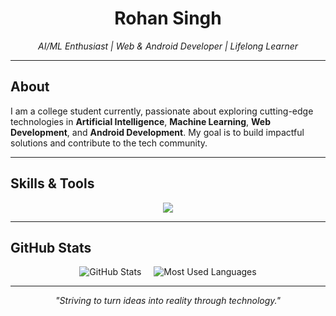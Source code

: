 <h1 align="center">Rohan Singh</h1>

<p align="center">
  <em>AI/ML Enthusiast | Web & Android Developer | Lifelong Learner</em>
</p>

---

## About

I am a college student currently, passionate about exploring cutting-edge technologies in **Artificial Intelligence**, **Machine Learning**, **Web Development**, and **Android Development**. My goal is to build impactful solutions and contribute to the tech community.

---

## Skills & Tools

<p align="center">
  <img src="https://skillicons.dev/icons?i=python,anaconda,ps,mysql,flask,wordpress,react,html,css,js,figma,git,github,gitlab,vscode" />
</p>

---

## GitHub Stats

<p align="center" style="display: flex; justify-content: center; gap: 20px; align-items: center;">
    <img src="https://github-readme-stats.vercel.app/api?username=rohansingh2612&show_icons=true&theme=midnight-purple&hide_border=true" alt="GitHub Stats" style="max-width: 100%; height: auto;" />
    <img src="https://github-readme-stats.vercel.app/api/top-langs/?username=rohansingh2612&layout=compact&theme=midnight-purple&hide_border=true&card_width=400" alt="Most Used Languages" style="max-width: 100%; height: auto;" />
</p>

---

<p align="center">
  <em>"Striving to turn ideas into reality through technology."</em>
</p>